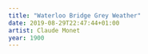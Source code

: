 ```yaml
---
title: "Waterloo Bridge Grey Weather"
date: 2019-08-29T22:47:44+01:00
artist: Claude Monet
year: 1900
---
```

